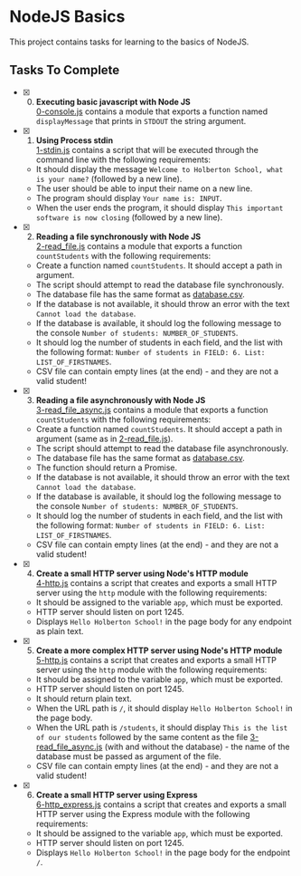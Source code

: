 # NodeJS Basics

This project contains tasks for learning to the basics of NodeJS.

## Tasks To Complete

+ [x] 0. **Executing basic javascript with Node JS**<br/>[0-console.js](0-console.js) contains a module that exports a function named `displayMessage` that prints in `STDOUT` the string argument.

+ [x] 1. **Using Process stdin**<br/>[1-stdin.js](1-stdin.js) contains a script that will be executed through the command line with the following requirements:
  + It should display the message `Welcome to Holberton School, what is your name?` (followed by a new line).
  + The user should be able to input their name on a new line.
  + The program should display `Your name is: INPUT`.
  + When the user ends the program, it should display `This important software is now closing` (followed by a new line).

+ [x] 2. **Reading a file synchronously with Node JS**<br/>[2-read_file.js](2-read_file.js) contains a module that exports a function `countStudents` with the following requirements:
  + Create a function named `countStudents`. It should accept a path in argument.
  + The script should attempt to read the database file synchronously.
  + The database file has the same format as [database.csv](database.csv).
  + If the database is not available, it should throw an error with the text `Cannot load the database`.
  + If the database is available, it should log the following message to the console `Number of students: NUMBER_OF_STUDENTS`.
  + It should log the number of students in each field, and the list with the following format: `Number of students in FIELD: 6. List: LIST_OF_FIRSTNAMES`.
  + CSV file can contain empty lines (at the end) - and they are not a valid student!

+ [x] 3. **Reading a file asynchronously with Node JS**<br/>[3-read_file_async.js](3-read_file_async.js) contains a module that exports a function `countStudents` with the following requirements:
  + Create a function named `countStudents`. It should accept a path in argument (same as in [2-read_file.js](2-read_file.js)).
  + The script should attempt to read the database file asynchronously.
  + The database file has the same format as [database.csv](database.csv).
  + The function should return a Promise.
  + If the database is not available, it should throw an error with the text `Cannot load the database`.
  + If the database is available, it should log the following message to the console `Number of students: NUMBER_OF_STUDENTS`.
  + It should log the number of students in each field, and the list with the following format: `Number of students in FIELD: 6. List: LIST_OF_FIRSTNAMES`.
  + CSV file can contain empty lines (at the end) - and they are not a valid student!

+ [x] 4. **Create a small HTTP server using Node's HTTP module**<br/>[4-http.js](4-http.js) contains a script that creates and exports a small HTTP server using the `http` module with the following requirements:
  + It should be assigned to the variable `app`, which must be exported.
  + HTTP server should listen on port 1245.
  + Displays `Hello Holberton School!` in the page body for any endpoint as plain text.

+ [x] 5. **Create a more complex HTTP server using Node's HTTP module**<br/>[5-http.js](5-http.js) contains a script that creates and exports a small HTTP server using the `http` module with the following requirements:
  + It should be assigned to the variable `app`, which must be exported.
  + HTTP server should listen on port 1245.
  + It should return plain text.
  + When the URL path is `/`, it should display `Hello Holberton School!` in the page body.
  + When the URL path is `/students`, it should display `This is the list of our students` followed by the same content as the file [3-read_file_async.js](3-read_file_async.js) (with and without the database) - the name of the database must be passed as argument of the file.
  + CSV file can contain empty lines (at the end) - and they are not a valid student!

+ [x] 6. **Create a small HTTP server using Express**<br/>[6-http_express.js](6-http_express.js) contains a script that creates and exports a small HTTP server using the Express module with the following requirements:
  + It should be assigned to the variable `app`, which must be exported.
  + HTTP server should listen on port 1245.
  + Displays `Hello Holberton School!` in the page body for the endpoint `/`.
